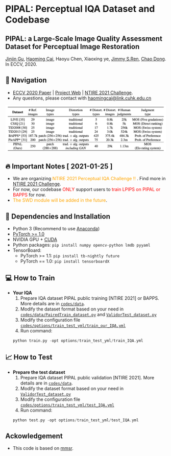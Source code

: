 # PIPAL: Perceptual IQA Dataset and Codebase

## PIPAL: a Large-Scale Image Quality Assessment Dataset for Perceptual Image Restoration
<a href="https://www.jasongt.com" target="_blank">Jinjin Gu</a>, 
<a href="http://www.haomingcai.com" target="_blank">Haoming Cai</a>, 
<a>Haoyu Chen</a>, 
<a>Xiaoxing ye</a>, 
<a href="http://www.jimmyren.com" target="_blank">Jimmy S.Ren</a>, 
<a href="http://xpixel.group/2010/01/20/chaodong.html" target="_blank">Chao Dong</a>. In ECCV, 2020.

## 🧭  Navigation
- [ECCV 2020 Paper]() | [Project Web]() | [NTIRE 2021 Challenge](https://competitions.codalab.org/competitions/28050).
- Any questions, please contact with haomingcai@link.cuhk.edu.cn

<p align="center">
<img src="figures/comparison.png" >
</p>

## 🔥 Important Notes [ 2021-01-25 ] 
- We are organizing <font color='orange'>NTIRE 2021 Perceptual IQA Challenge !! </font>. Find more in [NTIRE 2021 Challenge](https://competitions.codalab.org/competitions/28050).
- For now, our codebase <font color='red'> ONLY </font> support users to <font color='red'>train LPIPS on PIPAL or BAPPS</font> for now.
- <font color='orange'>The SWD module will be added in the future</font>.

## 🔧 Dependencies and Installation
- Python 3 (Recommend to use [Anaconda](https://www.anaconda.com/download/#linux))
- [PyTorch >= 1.0](https://pytorch.org/)
- NVIDIA GPU + [CUDA](https://developer.nvidia.com/cuda-downloads)
- Python packages: `pip install numpy opencv-python lmdb pyyaml`
- TensorBoard:
  - PyTorch >= 1.1: `pip install tb-nightly future`
  - PyTorch == 1.0: `pip install tensorboardX`


## 💻 How to Train
- **Your IQA**
	1. Prepare IQA dataset PIPAL public training [NTIRE 2021] or BAPPS. More details are in [`codes/data`](codes/data/README).
    1. Modify the dataset format based on your need in [`codes/data/PairedTrain_dataset.py`](codes/data/PairedTrain_dataset.py) and [`ValidorTest_dataset.py`](ValidorTest_dataset.py)
	1. Modify the configuration file [`codes/options/train_test_yml/train_our_IQA.yml`](codes/options/train_test_yml/train_our_IQA.yml)
	1. Run command:
	```c++
	python train.py -opt options/train_test_yml/train_IQA.yml
	```


## 📈 How to Test
- **Prepare the test dataset**
	1. Prepare IQA dataset PIPAL public validation [NTIRE 2021]. More details are in [`codes/data`](codes/data/README).
	1. Modify the dataset format based on your need in [`ValidorTest_dataset.py`](ValidorTest_dataset.py)
	1. Modify the configuration file [`codes/options/train_test_yml/test_IQA.yml`](codes/options/train_test_yml/test_IQA.yml)
	1. Run command:
	```c++
	python test.py -opt options/train_test_yml/test_IQA.yml
	```

## Ackowledgement
- This code is based on [mmsr](https://github.com/open-mmlab/mmsr).